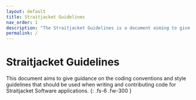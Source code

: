 ```yaml
---
layout: default
title: Straitjacket Guidelines
nav_order: 1
description: "The Straitjacket Guidelines is a document aiming to give guidance on the coding conventions and style guidelines that should be used when writing and contibuting code for Straitjacket Software applications."
permalink: /
---
```


# Straitjacket Guidelines

This document aims to give guidance on the coding conventions and style guidelines that should be used when writing and contributing code for Straitjacket Software applications.
{: .fs-6 .fw-300 }
